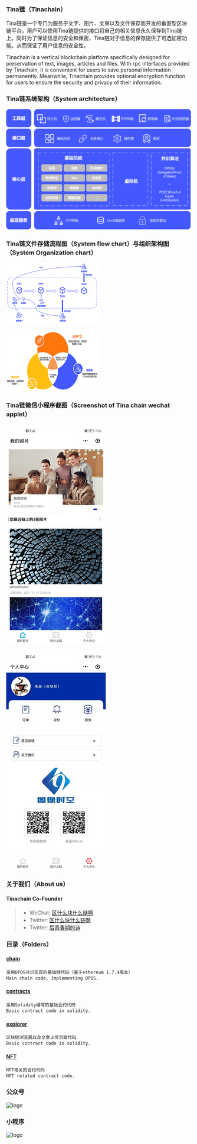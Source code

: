
### Tina链（Tinachain）
Tina链是一个专门为服务于文字、图片、文章以及文件保存而开发的垂直型区块链平台，用户可以使用Tina链提供的接口将自己的相关信息永久保存到Tina链上。同时为了保证信息的安全和保密，Tina链对于信息的保存提供了可选加密功能。从而保证了用户信息的安全性。

Tinachain is a vertical blockchain platform specifically designed for preservation of text, images, articles and files. With rpc interfaces provided by Tinachain, it is convenient for users to save personal information permanently. Meanwhile, Tinachain provides optional encryption function for users to ensure the security and privacy of their information.

### Tina链系统架构（System architecture）
![Image text](https://github.com/DExpress-dev/DE-tinachain/blob/main/Tina/image/Architecture.png)

### Tina链文件存储流程图（System flow chart）与组织架构图（System Organization chart）
![Image text](https://github.com/DExpress-dev/DE-tinachain/blob/main/Tina/image/process.png)

![Image text](https://github.com/DExpress-dev/DE-tinachain/blob/main/Tina/image/combination.png)

### Tina链微信小程序截图（Screenshot of Tina chain wechat applet）
![Image text](https://github.com/DExpress-dev/DE-tinachain/blob/main/Tina/image/Mini_Programs1.jpg)

![Image text](https://github.com/DExpress-dev/DE-tinachain/blob/main/Tina/image/Mini_Programs2.jpg)

### 关于我们（About us）

#### Tinachain Co-Founder
> * WeChat: [区什么块什么链啊](Blockchain_fxh7622) 	
> * Twitter: [区什么块什么链啊](https://twitter.com/chain_fxh7622) 
> * Twitter: [后青春期的诗](https://twitter.com/chain_stayreal)


### 目录（Folders）

#### [chain](https://github.com/DExpress-dev/DE-tinachain/tree/master/chain)
    采用DPOS共识实现的基础链代码（基于ethereum 1.7.4版本）
    Main chain code, implementing DPOS.

#### [contracts](https://github.com/DExpress-dev/DE-tinachain/tree/master/contracts)
    采用Solidity编写的基础合约代码
    Basic contract code in solidity.

#### [explorer](https://github.com/DExpress-dev/DE-tinachain/tree/master/explorer)
    区块链浏览器以及文章上传页面代码
    Basic contract code in solidity.

#### [NFT](https://github.com/DExpress-dev/DE-tinachain/tree/main/NFT)
    NFT相关的合约代码
    NFT related contract code.


### 公众号
![logo](https://raw.githubusercontent.com/Tinachain/Tinachain/master/image/wechat.png)

### 小程序
![logo](https://raw.githubusercontent.com/Tinachain/Tinachain/master/image/Mini_Programs.jpg)